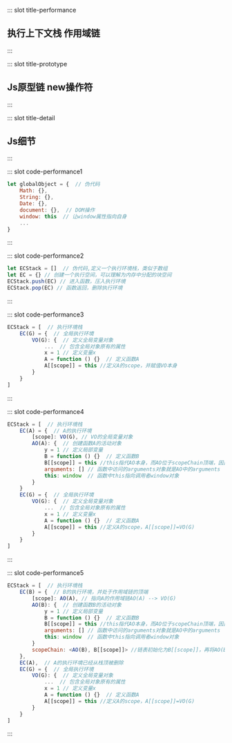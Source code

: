 ::: slot title-performance
## 执行上下文栈 作用域链
:::

::: slot title-prototype
## Js原型链 new操作符
:::

::: slot title-detail
## Js细节
:::

::: slot code-performance1
```js
let globalObject = {  // 伪代码
    Math: {},
    String: {},
    Date: {},
    document: {},  // DOM操作
    window: this  // 让window属性指向自身
    ...
}
```
:::

::: slot code-performance2
```js
let ECStack = []  // 伪代码,定义一个执行环境栈，类似于数组
let EC = {} // 创建一个执行空间，可以理解为内存中分配的块空间
ECStack.push(EC) // 进入函数，压入执行环境
ECStack.pop(EC) // 函数返回，删除执行环境
```
:::

::: slot code-performance3
```js
ECStack = [  // 执行环境栈
    EC(G) = {  // 全局执行环境
        VO(G): {  // 定义全局变量对象
            ...  // 包含全局对象原有的属性
            x = 1 // 定义变量x
            A = function () {}  // 定义函数A
            A[[scope]] = this //定义A的scope，并赋值VO本身
        }
    }
]
```
:::

::: slot code-performance4
```js
ECStack = [  // 执行环境栈
    EC(A) = {  // A的执行环境
        [scope]: VO(G), // VO的全局变量对象
        AO(A): {  // 创建函数A的活动对象
            y = 1 // 定义局部变量
            B = function () {}  // 定义函数B
            B[[scope]] = this //this指代AO本身，而AO位于scopeChain顶端，因此B[[scope]]指向整个作用域链
            arguments: [] // 函数中访问的arguments对象就是AO中的arguments
            this: window  // 函数中this指向调用者window对象
        }
    }
    EC(G) = {  // 全局执行环境
        VO(G): {  // 定义全局变量对象
            ...  // 包含全局对象原有的属性
            x = 1 // 定义变量x
            A = function () {}  // 定义函数A
            A[[scope]] = this //定义A的scope，A[[scope]]=VO(G)
        }
    }
]
```
:::

::: slot code-performance5
```js
ECStack = [  // 执行环境栈
    EC(B) = {  // B的执行环境，并处于作用域链的顶端
        [scope]: AO(A), // 指向A的作用域链AO(A) --> VO(G)
        AO(B): {  // 创建函数B的活动对象
            y = 1 // 定义局部变量
            B = function () {}  // 定义函数B
            B[[scope]] = this //this指代AO本身，而AO位于scopeChain顶端，因此B[[scope]]指向整个作用域链
            arguments: [] // 函数中访问的arguments对象就是AO中的arguments
            this: window  // 函数中this指向调用者window对象
        }
        scopeChain: <AO(B), B[[scope]]> //链表初始化为B[[scope]]，再将AO(B)加入链表表头
    },
    EC(A),  // A的执行环境已经从栈顶被删除
    EC(G) = {  // 全局执行环境
        VO(G): {  // 定义全局变量对象
            ...  // 包含全局对象原有的属性
            x = 1 // 定义变量x
            A = function () {}  // 定义函数A
            A[[scope]] = this //定义A的scope，A[[scope]]=VO(G)
        }
    }
]
```
:::
<es6-deep/>